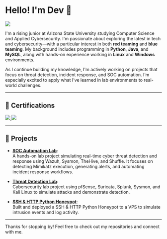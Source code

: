 # Hello! I'm Dev 👋  
<a href="https://www.linkedin.com/in/dev-thakkar-ba1466329"><img src="https://img.shields.io/badge/-LinkedIn-0072b1?&style=for-the-badge&logo=linkedin&logoColor=white" /></a>

I'm a rising junior at Arizona State University studying Computer Science and Applied Cybersecurity. I'm passionate about exploring the latest in tech and cybersecurity—with a particular interest in both **red teaming** and **blue teaming**. My background includes programming in **Python**, **Java**, and **MySQL**, along with hands-on experience working in **Linux** and **Windows** environments.

As I continue building my knowledge, I'm actively working on projects that focus on threat detection, incident response, and SOC automation. I’m especially excited to apply what I’ve learned in lab environments to real-world challenges.

---

## 🔐 Certifications  
<div>
  <a href="https://www.credly.com/badges/7f0ffb36-5df6-446e-af96-894bb4d903a1/linked_in_profile">
    <img src="https://img.shields.io/badge/-ISC2_Certified_in_Cybersecurity-006400?&style=for-the-badge&logo=ISC2&logoColor=white" />
  </a>
  <a href="https://www.coursera.org/account/accomplishments/specialization/HULCGYO0Y12N">
    <img src="https://img.shields.io/badge/-Google_Cybersecurity_Certificate-4285F4?&style=for-the-badge&logo=Google&logoColor=white" />
  </a>
</div>

---

## 📌 Projects

- [**SOC Automation Lab**](https://github.com/devth01/SOC-Automation-Lab):  
  A hands-on lab project simulating real-time cyber threat detection and response using Wazuh, Sysmon, TheHive, and Shuffle. It focuses on detecting Mimikatz execution, generating alerts, and automating incident response workflows.
  
- [**Threat Detection Lab**](https://github.com/devth01/Threat-Detection-Lab):  
  Cybersecurity lab project using pfSense, Suricata, Splunk, Sysmon, and Kali Linux to simulate attacks and demonstrate detection.

- [**SSH & HTTP Python Honeypot**](https://github.com/devth01/ssh-http-honeypy):  
  Built and deployed a SSH & HTTP Python Honeypot to a VPS to simulate intrusion events and log activity.

---

Thanks for stopping by! Feel free to check out my repositories and connect with me.
